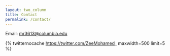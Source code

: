 ```yaml
---
layout: two_column
title: Contact
permalink: /contact/
---
```


Email: [mr3613@columbia.edu]

<!-- {% twitter_follow_button %} -->

<!-- {% facebook_follow_button %} -->

{% twitternocache https://twitter.com/ZeeMohamed_ maxwidth=500 limit=5 %}

[mr3613@columbia.edu]: mailto:mr3613@columbia.edu
